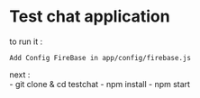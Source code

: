 # Test chat application 
 to run it : 

	Add Config FireBase in app/config/firebase.js
  next :  
    - git clone & cd testchat 
    - npm install 
    - npm start 

  
